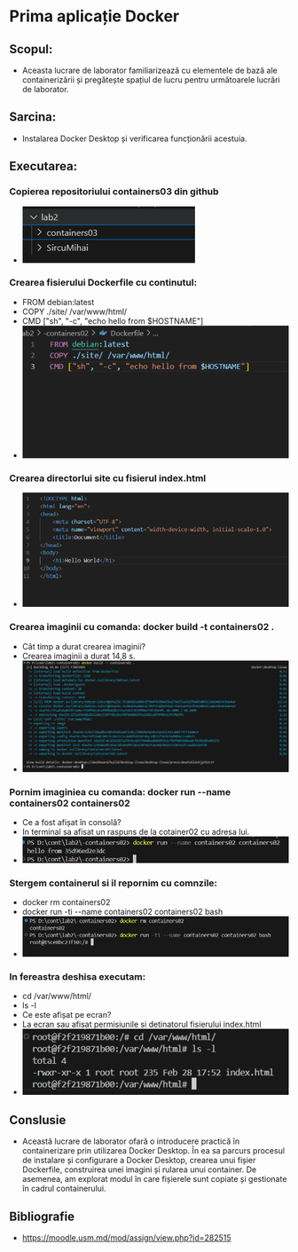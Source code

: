# Prima aplicație Docker
## Scopul: 
- Aceasta lucrare de laborator familiarizează cu elementele de bază ale containerizării și pregătește spațiul de lucru pentru următoarele lucrări de laborator.
## Sarcina:
- Instalarea Docker Desktop și verificarea funcționării acestuia.
## Executarea:
### Copierea repositoriului containers03 din github
- ![alt img](./repositoriuCopet.png)
### Crearea fisierului Dockerfile cu continutul:
- FROM debian:latest
- COPY ./site/ /var/www/html/
- CMD ["sh", "-c", "echo hello from $HOSTNAME"]   
- ![alt img](./Dockerfile.png)
### Crearea directorlui site cu fisierul index.html
- ![alt img](./fisierHtml.png)
### Crearea imaginii cu comanda: docker build -t containers02 .
- Cât timp a durat crearea imaginii?
- Crearea imaginii a durat 14,8 s.
- ![alt img](./buildDocker.png)
### Pornim imaginiea cu comanda: docker run --name containers02 containers02
- Ce a fost afișat în consolă?
- In terminal sa afisat un raspuns de la cotainer02 cu adresa lui.
- ![alt img](./runDocker.png)
### Stergem containerul si il repornim cu comnzile:
- docker rm containers02
- docker run -ti --name containers02 containers02 bash
- ![alt img](./repornirea.png)
### In fereastra deshisa executam:
- cd /var/www/html/
- ls -l
- Ce este afișat pe ecran?
- La ecran sau afisat permisiunile si detinatorul fisierului index.html
- ![alt img](./permisiunile.png)
## Conslusie
- Această lucrare de laborator ofară o introducere practică în containerizare prin utilizarea Docker Desktop. În ea sa parcurs procesul de instalare și configurare a Docker Desktop, crearea unui fișier Dockerfile, construirea unei imagini și rularea unui container. De asemenea, am explorat modul în care fișierele sunt copiate și gestionate în cadrul containerului.
## Bibliografie
- https://moodle.usm.md/mod/assign/view.php?id=282515